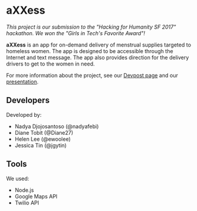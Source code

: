 # aXXess

*This project is our submission to the "Hacking for Humanity SF 2017" hackathon. We won the "Girls in Tech's Favorite Award"!*

**aXXess** is an app for on-demand delivery of menstrual supplies targeted to homeless women. The app is designed to be accessible through the Internet and text message. The app also provides direction for the delivery drivers to get to the women in need.

For more information about the project, see our [Devpost page](https://devpost.com/software/hack4humanity2017) and our [presentation](https://docs.google.com/presentation/d/1SM7s11YftxRLJtdwW8ns_BakDTQXgpUYqgBJyHMHlY4/edit?usp=sharing).

## Developers

Developed by:
* Nadya Djojosantoso (@nadyafebi)
* Diane Tobit (@Diane27)
* Helen Lee (@ewoolee)
* Jessica Tin (@jgytin)

## Tools

We used:

* Node.js
* Google Maps API
* Twilio API
